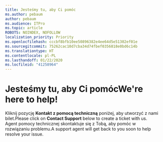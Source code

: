 ```yaml
---
title: Jesteśmy tu, aby Ci pomóc
ms.author: pebaum
author: pebaum
ms.audience: ITPro
ms.topic: article
ROBOTS: NOINDEX, NOFOLLOW
localization_priority: Priority
ms.openlocfilehash: cccbf8bfb10ee50896382e4ee64d5e51302ef01e
ms.sourcegitcommit: 75262cac10d7cba34d74fbef0356818e0bd6c14b
ms.translationtype: HT
ms.contentlocale: pl-PL
ms.lasthandoff: 01/22/2020
ms.locfileid: "41258964"
---
```

# <a name="were-here-to-help"></a><span data-ttu-id="ccae6-102">Jesteśmy tu, aby Ci pomóc</span><span class="sxs-lookup"><span data-stu-id="ccae6-102">We're here to help!</span></span>

<span data-ttu-id="ccae6-103">Kliknij pozycję **Kontakt z pomocą techniczną** poniżej, aby utworzyć z nami bilet.</span><span class="sxs-lookup"><span data-stu-id="ccae6-103">Please click on **Contact Support** below to create a ticket with us.</span></span> <span data-ttu-id="ccae6-104">Agent pomocy technicznej skontaktuje się z Tobą, aby pomóc w rozwiązaniu problemu.</span><span class="sxs-lookup"><span data-stu-id="ccae6-104">A support agent will get back to you soon to help resolve your issue.</span></span>